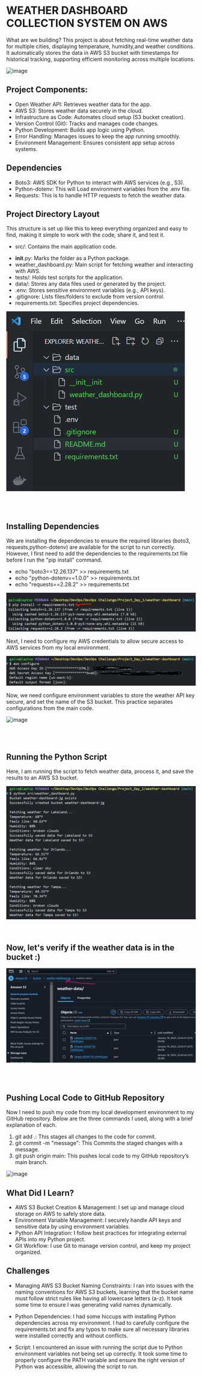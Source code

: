 # WEATHER DASHBOARD COLLECTION SYSTEM ON AWS

What are we building? This project is about fetching real-time weather data for multiple cities, displaying temperature, humidity,and weather conditions. It automatically stores the data in AWS S3 bucket with timestamps for historical tracking, supporting efficient monitoring across multiple locations.

![image](https://github.com/user-attachments/assets/ba765fbe-d13b-4024-8aad-d40357ec7773)


## Project Components:

- Open Weather API: Retrieves weather data for the app.
- AWS S3: Stores weather data securely in the cloud.
- Infrastructure as Code: Automates cloud setup (S3 bucket creation).
- Version Control (Git): Tracks and manages code changes.
- Python Development: Builds app logic using Python.
- Error Handling: Manages issues to keep the app running smoothly.
- Environment Management: Ensures consistent app setup across systems.

## Dependencies

- Boto3: AWS SDK for Python to interact with AWS services (e.g., S3).
- Python-dotenv: This will Load environment variables from the .env file.
- Requests: This is to handle HTTP requests to fetch the weather data.
  
## Project Directory Layout
This structure is set up like this to keep everything organized and easy to find, making it simple to work with the code, share it, and test it.

* src/: Contains the main application code.
- __init__.py: Marks the folder as a Python package.
- weather_dashboard.py: Main script for fetching weather and interacting with AWS.
- tests/: Holds test scripts for the application.
- data/: Stores any data files used or generated by the project.
- .env: Stores sensitive environment variables (e.g., API keys).
- .gitignore: Lists files/folders to exclude from version control.
- requirements.txt: Specifies project dependencies.

![alt text](image.png)

<br><br>

## Installing Dependencies
We are installing the dependencies to ensure the required libraries (boto3, requests,python-dotenv) are available for the script to run correctly. However, I first need to add the dependencies to the requirements.txt file before I run the "pip install" command.
- echo "boto3==12.26.137" >> requirements.txt
- echo "python-dotenv==1.0.0" >> requirements.txt
- echo "requests==2.28.2" >> requirements.txt

![alt text](image-1.png)

Next, I need to configure my AWS credentials to allow secure access to AWS services from my local environment.

![alt text](image-2.png)

Now, we need configure environment variables to store the weather API key secure, and set the name of the S3 bucket. This practice separates configurations from the main code.

![image](https://github.com/user-attachments/assets/b272324c-2e48-4b80-ad85-a76f69730c44)

<br><br>

## Running the Python Script

Here, I am running the script to fetch weather data, process it, and save the results to an AWS S3 bucket.

![alt text](image-6.png)

<br>

## Now, let's verify if the weather data is in the bucket :)

![alt text](image-7.png)

<br><br>

## Pushing Local Code to GitHub Repository
Now I need to push my code from my local development environment to my GitHub repository. Below are the three commands I used, along with a brief explanation of each.
1. git add .: This stages all changes to the code for commit.
2. git commit -m "message": This Commits the staged changes with a message.
3. git push origin main: This pushes local code to my GitHub repository’s main branch.


![image](https://github.com/user-attachments/assets/61b2036a-647f-498b-bcd7-2d88c8d69d2d)



## What Did I Learn?

- AWS S3 Bucket Creation & Management: I set up and manage cloud storage on AWS to safely store data. 
- Environment Variable Management: I securely handle API keys and sensitive data by using environment variables.
- Python API Integration: I follow best practices for integrating external APIs into my Python project.
- Git Workflow: I use Git to manage version control, and keep my project organized.

## Challenges

- Managing AWS S3 Bucket Naming Constraints: I ran into issues with the naming conventions for AWS S3 buckets, learning that the bucket name must follow strict rules like having all lowercase letters (a-z). It took some time to ensure I was generating valid names dynamically.

- Python Dependencies: I had some hiccups with installing Python dependencies across my environment. I had to carefully configure the requirements.txt and fix any typos to make sure all necessary libraries were installed correctly and without conflicts.

- Script: I encountered an issue with running the script due to Python environment variables not being set up correctly. It took some time to properly configure the PATH variable and ensure the right version of Python was accessible, allowing the script to run.



